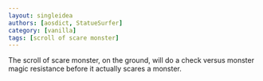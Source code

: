 ```yaml
---
layout: singleidea
authors: [aosdict, StatueSurfer]
category: [vanilla]
tags: [scroll of scare monster]
---
```

The scroll of scare monster, on the ground, will do a check versus monster magic resistance before it actually scares a monster.
